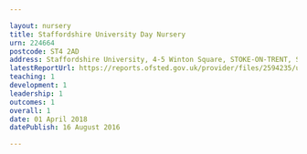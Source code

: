 ```yaml
---

layout: nursery
title: Staffordshire University Day Nursery
urn: 224664
postcode: ST4 2AD
address: Staffordshire University, 4-5 Winton Square, STOKE-ON-TRENT, ST4 2AD
latestReportUrl: https://reports.ofsted.gov.uk/provider/files/2594235/urn/224664.pdf
teaching: 1
development: 1
leadership: 1
outcomes: 1
overall: 1
date: 01 April 2018 
datePublish: 16 August 2016

---
```

